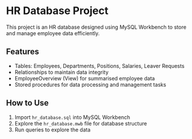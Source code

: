 # HR Database Project

This project is an HR database designed using MySQL Workbench to store and manage employee data efficiently.

## Features
- Tables: Employees, Departments, Positions, Salaries, Leaver Requests
- Relationships to maintain data integrity
- EmployeeOverview (View) for summarised employee data
- Stored procedures for data processing and management tasks

## How to Use
1. Import `hr_database.sql` into MySQL Workbench
2. Explore the `hr_database.mwb` file for database structure
3. Run queries to explore the data
